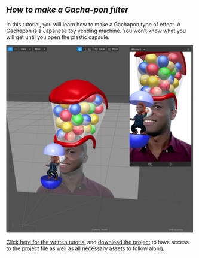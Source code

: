 ## _How to make a Gacha-pon filter_

In this tutorial, you will learn how to make a Gachapon type of effect. A Gachapon is a Japanese toy vending machine. You won’t know what you will get until you open the plastic capsule.

<img src="https://github.com/The-AR-Company/GachaPon_tutorial/blob/main/images/gachaPon.png" width="500"/>

[Click here for the written tutorial](https://the-ar-company.github.io/GachaPon_tutorial/) and [download the project](https://github.com/The-AR-Company/GachaPon_tutorial/archive/main.zip) to have access to the project file as well as all necessary assets to follow along.